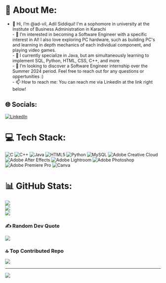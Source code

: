 # 💫 About Me:
- 👋 Hi, I’m @ad-vil, Adil Siddiqui! I'm a sophomore in university at the Institute of Business Administration in Karachi<br>- 👀 I’m interested in becoming a Software Engineer with a specific interest in AI! I also love exploring PC hardware, such as building PC's and learning in depth mechanics of each individual component, and playing video games. <br>- 🌱 I currently specialize in Java, but am simultaneously learning to implement SQL, Python, HTML, CSS, C++, and more<br>- 💞️ I’m looking to discover a Software Engineer internship over the Summer 2024 period. Feel free to reach out for any questions or oppertunities :)<br>- 📫 How to reach me: You can reach me via LinkedIn at the link right below!


## 🌐 Socials:
[![LinkedIn](https://img.shields.io/badge/LinkedIn-%230077B5.svg?logo=linkedin&logoColor=white)](https://linkedin.com/in/https://www.linkedin.com/in/adil-siddiqui-1265b4215/) 

# 💻 Tech Stack:
![C](https://img.shields.io/badge/c-%2300599C.svg?style=for-the-badge&logo=c&logoColor=white) ![C++](https://img.shields.io/badge/c++-%2300599C.svg?style=for-the-badge&logo=c%2B%2B&logoColor=white) ![Java](https://img.shields.io/badge/java-%23ED8B00.svg?style=for-the-badge&logo=openjdk&logoColor=white) ![HTML5](https://img.shields.io/badge/html5-%23E34F26.svg?style=for-the-badge&logo=html5&logoColor=white) ![Python](https://img.shields.io/badge/python-3670A0?style=for-the-badge&logo=python&logoColor=ffdd54) ![MySQL](https://img.shields.io/badge/mysql-%2300000f.svg?style=for-the-badge&logo=mysql&logoColor=white) ![Adobe Creative Cloud](https://img.shields.io/badge/Adobe%20Creative%20Cloud-DA1F26.svg?style=for-the-badge&logo=Adobe%20Creative%20Cloud&logoColor=white) ![Adobe After Effects](https://img.shields.io/badge/Adobe%20After%20Effects-9999FF.svg?style=for-the-badge&logo=Adobe%20After%20Effects&logoColor=white) ![Adobe Lightroom](https://img.shields.io/badge/Adobe%20Lightroom-31A8FF.svg?style=for-the-badge&logo=Adobe%20Lightroom&logoColor=white) ![Adobe Photoshop](https://img.shields.io/badge/adobe%20photoshop-%2331A8FF.svg?style=for-the-badge&logo=adobe%20photoshop&logoColor=white) ![Adobe Premiere Pro](https://img.shields.io/badge/Adobe%20Premiere%20Pro-9999FF.svg?style=for-the-badge&logo=Adobe%20Premiere%20Pro&logoColor=white) ![Canva](https://img.shields.io/badge/Canva-%2300C4CC.svg?style=for-the-badge&logo=Canva&logoColor=white)
# 📊 GitHub Stats:
![](https://github-readme-stats.vercel.app/api?username=ad-vil&theme=dark&hide_border=false&include_all_commits=false&count_private=false)<br/>
![](https://github-readme-streak-stats.herokuapp.com/?user=ad-vil&theme=dark&hide_border=false)<br/>
![](https://github-readme-stats.vercel.app/api/top-langs/?username=ad-vil&theme=dark&hide_border=false&include_all_commits=false&count_private=false&layout=compact)

### ✍️ Random Dev Quote
![](https://quotes-github-readme.vercel.app/api?type=horizontal&theme=tokyonight)

### 🔝 Top Contributed Repo
![](https://github-contributor-stats.vercel.app/api?username=ad-vil&limit=5&theme=onedark&combine_all_yearly_contributions=true)

---
[![](https://visitcount.itsvg.in/api?id=ad-vil&icon=3&color=8)](https://visitcount.itsvg.in)

<!-- Proudly created with GPRM ( https://gprm.itsvg.in ) -->

